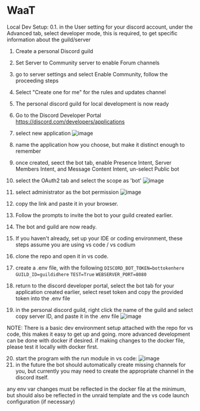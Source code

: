 # WaaT

Local Dev Setup:
0.1. in the User setting for your discord account, under the Advanced tab, select developer mode, this is required, to get specific information about the guild/server
1. Create a personal Discord guild
2. Set Server to Community server to enable Forum channels
3. go to server settings and select Enable Community, follow the proceeding steps
4. Select "Create one for me" for the rules and updates channel
5. The personal discord guild for local development is now ready

6. Go to the Discord Developer Portal https://discord.com/developers/applications
7. select new application ![image](https://github.com/AdrianEdelen/WaaT/assets/6466981/f35daa76-c831-4299-b735-99a299a3a916)
8. name the application how you choose, but make it distinct enough to remember
9. once created, seect the bot tab, enable Presence Intent, Server Members Intent, and Message Content Intent, un-select Public bot
10. select the OAuth2 tab and select the scope as 'bot' ![image](https://github.com/AdrianEdelen/WaaT/assets/6466981/f9ce7747-099e-48e3-9aa8-e47db1f646c9)
11. select administrator as the bot permission ![image](https://github.com/AdrianEdelen/WaaT/assets/6466981/44ebbb33-0eda-4133-b10a-8f5bd861b939)
12. copy the link and paste it in your browser.
13. Follow the prompts to invite the bot to your guild created earlier.

14. The bot and guild are now ready.

15. If you haven't already, set up your IDE or coding environment, these steps assume you are using vs code / vs codium
16. clone the repo and open it in vs code.
17. create a .env file, with the following
`DISCORD_BOT_TOKEN=bottokenhere`
`GUILD_ID=guildidhere`
`TEST=True`
`WEBSERVER_PORT=8080`
18. return to the discord developer portal, select the bot tab for your application created earlier, select reset token and copy the provided token into the .env file
19. in the personal discord guild, right click the name of the guild and  select copy server ID, and paste it in the .env file ![image](https://github.com/AdrianEdelen/WaaT/assets/6466981/9ca101a3-7752-4616-ac3e-29a8d1f46d4b)

NOTE: There is a basic dev environment setup attached with the repo for vs code, this makes it easy to get up and going. more advanced development can be done with docker if desired. if making changes to the docker file, please test it locally with docker first.

20. start the program with the run module in vs code: ![image](https://github.com/AdrianEdelen/WaaT/assets/6466981/7a1151fe-f269-4934-b115-783bad572131)
21. in the future the bot should automatically create missing channels for you, but currently you may need to create the appropriate channel in the discord itself.

any env var changes must be reflected in the docker file at the minimum, but should also be reflected in the unraid template and the vs code launch configuration (if necessary)

 


